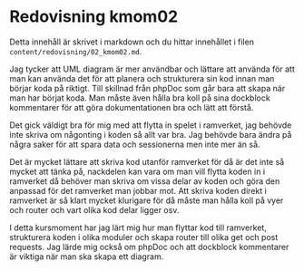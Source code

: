---
---
Redovisning kmom02
=========================

Detta innehåll är skrivet i markdown och du hittar innehållet i filen `content/redovisning/02_kmom02.md`.

Jag tycker att UML diagram är mer användbar och lättare att använda för att man kan använda det för att planera och strukturera sin kod innan man börjar koda på riktigt. Till skillnad från phpDoc som går bara att skapa när man har börjat koda. Man måste även hålla bra koll på sina dockblock kommentarer för att göra dokumentationen bra och lätt att förstå.

Det gick väldigt bra för mig med att flytta in spelet i ramverket, jag behövde inte skriva om någonting i koden så allt var bra. Jag behövde bara ändra på några saker för att spara data och sessionerna men inte mer än så.

Det är mycket lättare att skriva kod utanför ramverket för då är det inte så mycket att tänka på, nackdelen kan vara om man vill flytta koden in i ramverket då behöver man skriva om vissa delar av koden och göra den anpassad för det ramverket man jobbar mot. Att skriva koden direkt i ramverket är så klart mycket klurigare för då måste man hålla koll på vyer och router och vart olika kod delar ligger osv.

I detta kursmoment har jag lärt mig hur man flyttar kod till ramverket, strukturera koden i olika moduler och skapa router till olika get och post requests. Jag lärde mig också om phpDoc och att dockblock kommentarer är viktiga när man ska skapa ett diagram.
